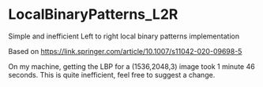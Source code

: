 # LocalBinaryPatterns_L2R
Simple and inefficient Left to right local binary patterns implementation

Based on https://link.springer.com/article/10.1007/s11042-020-09698-5

On my machine, getting the LBP for a (1536,2048,3) image took 1 minute 46 seconds. This is quite inefficient, feel free to suggest a change. 

